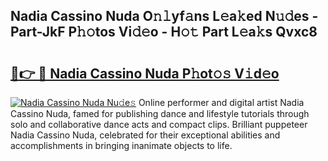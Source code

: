 ## Nadia Cassino Nuda O𝚗𝚕yf𝚊ns L𝚎a𝚔ed N𝚞𝚍es - Part-JkF P𝚑𝚘tos Vi𝚍𝚎o - H𝚘𝚝 Part L𝚎a𝚔s Qvxc8

# <h2><a href="http://kf3g5vl.oniu.top/?m=Nadia+Cassino+Nuda">🔗👉 🔴 Nadia Cassino Nuda P𝚑ot𝚘𝚜 V𝚒d𝚎o</a></h2>

[![Nadia Cassino Nuda Nu𝚍e𝚜](https://i.imgur.com/0qMVB7G.gif)](http://kf3g5vl.oniu.top/?m=Nadia+Cassino+Nuda)
Online performer and digital artist Nadia Cassino Nuda, famed for publishing dance and lifestyle tutorials through solo and collaborative dance acts and compact clips. Brilliant puppeteer Nadia Cassino Nuda, celebrated for their exceptional abilities and accomplishments in bringing inanimate objects to life.  

